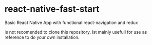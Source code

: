 # react-native-fast-start
Basic React Native App with functional react-navigation and redux

Is not recomended to clone this repository. Ist mainly usefull for use as reference to do your own installation.

